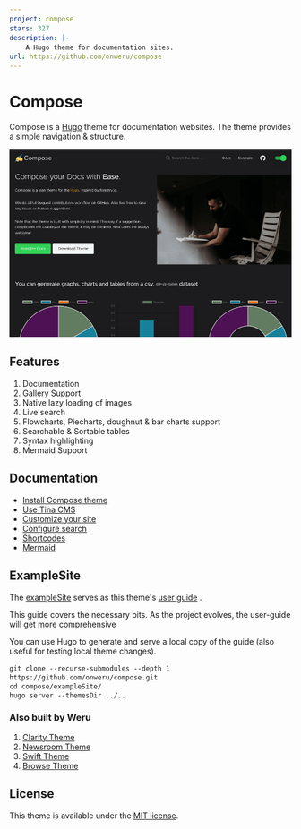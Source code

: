 ```yaml
---
project: compose
stars: 327
description: |-
    A Hugo theme for documentation sites.
url: https://github.com/onweru/compose
---
```


# Compose

Compose is a [Hugo](https://gohugo.io/) theme for documentation websites. The theme provides a simple navigation & structure.

![Hugo Compose Theme](https://raw.githubusercontent.com/onweru/compose/master/images/tn.png)

## Features

1. Documentation
2. Gallery Support
3. Native lazy loading of images
4. Live search
5. Flowcharts, Piecharts, doughnut & bar charts support
6. Searchable & Sortable tables
7. Syntax highlighting
8. Mermaid Support

## Documentation

- [Install Compose theme](https://composedocs.netlify.app/docs/compose/install-theme/)
- [Use Tina CMS](https://composedocs.netlify.app/docs/compose/use-tina-cms/)
- [Customize your site](https://composedocs.netlify.app/docs/compose/customize/)
- [Configure search](https://composedocs.netlify.app/docs/compose/search/)
- [Shortcodes](https://composedocs.netlify.app/docs/compose/shortcodes/)
- [Mermaid](https://composedocs.netlify.app/docs/compose/mermaid/)

## ExampleSite

The [exampleSite](https://github.com/onweru/compose/tree/master/exampleSite) serves as this theme's [user guide](https://composedocs.netlify.app/docs/compose/install-theme/) .

This guide covers the necessary bits. As the project evolves, the user-guide will get more comprehensive

You can use Hugo to generate and serve a local copy of the guide (also useful for testing local theme changes).

```
git clone --recurse-submodules --depth 1 https://github.com/onweru/compose.git
cd compose/exampleSite/
hugo server --themesDir ../..
```

### Also built by Weru

1. [Clarity Theme](https://github.com/chipzoller/hugo-clarity)
2. [Newsroom Theme](https://github.com/onweru/newsroom)
3. [Swift Theme](https://github.com/onweru/hugo-swift-theme)
4. [Browse Theme](https://github.com/onweru/browse)

## License

This theme is available under the [MIT license](https://github.com/onweru/compose/blob/master/LICENSE).

